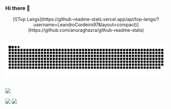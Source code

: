### Hi there 👋

<div align="center">
  [![Top Langs](https://github-readme-stats.vercel.app/api/top-langs/?username=LeandroCordeiro97&layout=compact)](https://github.com/anuraghazra/github-readme-stats)
</div>

<div style="display: inline_block"><br>

   ![Snake animation](https://github.com/ellen2121/ellen2121/blob/output/github-contribution-grid-snake.svg)
  
</div>

##
 
<div style="display: inline_block">
 
  <a href="https://www.instagram.com/leandroc0rdeir0/" target="_blank"><img src="https://img.shields.io/badge/-Instagram-%23E4405F?style=for-the-badge&logo=instagram&logoColor=white" target="_blank"></a>
 

  <a href = "leandrocordeiro97@live.com.pt"><img src="https://img.shields.io/badge/-Gmail-%23333?style=for-the-badge&logo=gmail&logoColor=white" target="_blank"></a>
  <a href="https://www.linkedin.com/in/leandro-cordeiro-8a7715151/" target="_blank"><img src="https://img.shields.io/badge/-LinkedIn-%230077B5?style=for-the-badge&logo=linkedin&logoColor=white" target="_blank"></a> 
 
